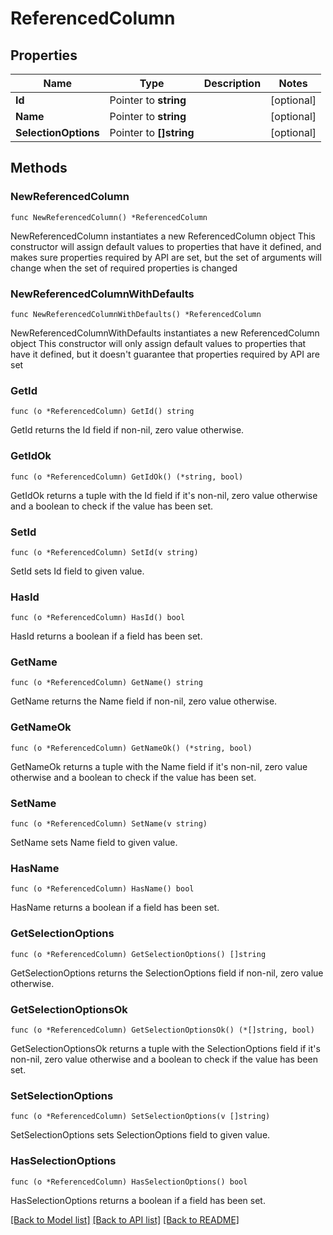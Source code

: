 # ReferencedColumn

## Properties

Name | Type | Description | Notes
------------ | ------------- | ------------- | -------------
**Id** | Pointer to **string** |  | [optional] 
**Name** | Pointer to **string** |  | [optional] 
**SelectionOptions** | Pointer to **[]string** |  | [optional] 

## Methods

### NewReferencedColumn

`func NewReferencedColumn() *ReferencedColumn`

NewReferencedColumn instantiates a new ReferencedColumn object
This constructor will assign default values to properties that have it defined,
and makes sure properties required by API are set, but the set of arguments
will change when the set of required properties is changed

### NewReferencedColumnWithDefaults

`func NewReferencedColumnWithDefaults() *ReferencedColumn`

NewReferencedColumnWithDefaults instantiates a new ReferencedColumn object
This constructor will only assign default values to properties that have it defined,
but it doesn't guarantee that properties required by API are set

### GetId

`func (o *ReferencedColumn) GetId() string`

GetId returns the Id field if non-nil, zero value otherwise.

### GetIdOk

`func (o *ReferencedColumn) GetIdOk() (*string, bool)`

GetIdOk returns a tuple with the Id field if it's non-nil, zero value otherwise
and a boolean to check if the value has been set.

### SetId

`func (o *ReferencedColumn) SetId(v string)`

SetId sets Id field to given value.

### HasId

`func (o *ReferencedColumn) HasId() bool`

HasId returns a boolean if a field has been set.

### GetName

`func (o *ReferencedColumn) GetName() string`

GetName returns the Name field if non-nil, zero value otherwise.

### GetNameOk

`func (o *ReferencedColumn) GetNameOk() (*string, bool)`

GetNameOk returns a tuple with the Name field if it's non-nil, zero value otherwise
and a boolean to check if the value has been set.

### SetName

`func (o *ReferencedColumn) SetName(v string)`

SetName sets Name field to given value.

### HasName

`func (o *ReferencedColumn) HasName() bool`

HasName returns a boolean if a field has been set.

### GetSelectionOptions

`func (o *ReferencedColumn) GetSelectionOptions() []string`

GetSelectionOptions returns the SelectionOptions field if non-nil, zero value otherwise.

### GetSelectionOptionsOk

`func (o *ReferencedColumn) GetSelectionOptionsOk() (*[]string, bool)`

GetSelectionOptionsOk returns a tuple with the SelectionOptions field if it's non-nil, zero value otherwise
and a boolean to check if the value has been set.

### SetSelectionOptions

`func (o *ReferencedColumn) SetSelectionOptions(v []string)`

SetSelectionOptions sets SelectionOptions field to given value.

### HasSelectionOptions

`func (o *ReferencedColumn) HasSelectionOptions() bool`

HasSelectionOptions returns a boolean if a field has been set.


[[Back to Model list]](../README.md#documentation-for-models) [[Back to API list]](../README.md#documentation-for-api-endpoints) [[Back to README]](../README.md)


